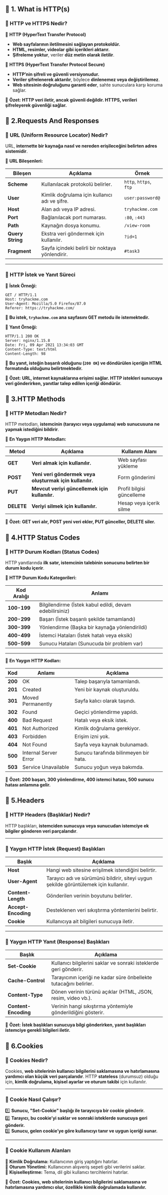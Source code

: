## **📌 1. What is HTTP(s)**
### **📌 HTTP ve HTTPS Nedir?**

🔹 **HTTP (HyperText Transfer Protocol)**

- **Web sayfalarının iletilmesini sağlayan protokoldür.**
- **HTML, resimler, videolar gibi içerikleri aktarır.**
- **Şifreleme yoktur**, veriler **düz metin olarak iletilir**.

🔹 **HTTPS (HyperText Transfer Protocol Secure)**

- **HTTP’nin şifreli ve güvenli versiyonudur.**
- **Veriler şifrelenerek aktarılır**, böylece **dinlenemez veya değiştirilemez**.
- **Web sitesinin doğruluğunu garanti eder**, sahte sunuculara karşı koruma sağlar.

🚀 **Özet:** **HTTP veri iletir, ancak güvenli değildir. HTTPS, verileri şifreleyerek güvenliği sağlar.**
## **📌 2.Requests And Responses**
### **📌 URL (Uniform Resource Locator) Nedir?**

URL, **internette bir kaynağa nasıl ve nereden erişileceğini belirten adres sistemidir**.

🔹 **URL Bileşenleri:**

|**Bileşen**|**Açıklama**|**Örnek**|
|---|---|---|
|**Scheme**|Kullanılacak protokolü belirler.|`http`, `https`, `ftp`|
|**User**|Kimlik doğrulama için kullanıcı adı ve şifre.|`user:password@`|
|**Host**|Alan adı veya IP adresi.|`tryhackme.com`|
|**Port**|Bağlanılacak port numarası.|`:80`, `:443`|
|**Path**|Kaynağın dosya konumu.|`/view-room`|
|**Query String**|Ekstra veri göndermek için kullanılır.|`?id=1`|
|**Fragment**|Sayfa içindeki belirli bir noktaya yönlendirir.|`#task3`|

---

### **📌 HTTP İstek ve Yanıt Süreci**

🔹 **İstek Örneği:**

```http
GET / HTTP/1.1  
Host: tryhackme.com  
User-Agent: Mozilla/5.0 Firefox/87.0  
Referer: https://tryhackme.com/  
```

📌 **Bu istek, `tryhackme.com` ana sayfasını GET metodu ile istemektedir.**

🔹 **Yanıt Örneği:**

```http
HTTP/1.1 200 OK  
Server: nginx/1.15.8  
Date: Fri, 09 Apr 2021 13:34:03 GMT  
Content-Type: text/html  
Content-Length: 98  
```

📌 **Bu yanıt, isteğin başarılı olduğunu (`200 OK`) ve döndürülen içeriğin HTML formatında olduğunu belirtmektedir.**

🚀 **Özet:** **URL, internet kaynaklarına erişimi sağlar. HTTP istekleri sunucuya veri gönderirken, yanıtlar talep edilen içeriği döndürür.**
## **📌 3.HTTP Methods**
### **📌 HTTP Metodları Nedir?**

HTTP metodları, **istemcinin (tarayıcı veya uygulama) web sunucusuna ne yapmak istediğini bildirir**.

🔹 **En Yaygın HTTP Metodları:**

|**Metod**|**Açıklama**|**Kullanım Alanı**|
|---|---|---|
|**GET**|**Veri almak için kullanılır.**|Web sayfası yükleme|
|**POST**|**Yeni veri göndermek veya oluşturmak için kullanılır.**|Form gönderimi|
|**PUT**|**Mevcut veriyi güncellemek için kullanılır.**|Profil bilgisi güncelleme|
|**DELETE**|**Veriyi silmek için kullanılır.**|Hesap veya içerik silme|

🚀 **Özet:** **GET veri alır, POST yeni veri ekler, PUT günceller, DELETE siler.**
## **📌 4.HTTP Status Codes**
### **📌 HTTP Durum Kodları (Status Codes)**

HTTP yanıtlarında **ilk satır, istemcinin talebinin sonucunu belirten bir durum kodu içerir**.

🔹 **HTTP Durum Kodu Kategorileri:**

|**Kod Aralığı**|**Anlamı**|
|---|---|
|**100-199**|Bilgilendirme (İstek kabul edildi, devam edebilirsiniz)|
|**200-299**|Başarı (İstek başarılı şekilde tamamlandı)|
|**300-399**|Yönlendirme (Başka bir kaynağa yönlendirildi)|
|**400-499**|İstemci Hataları (İstek hatalı veya eksik)|
|**500-599**|Sunucu Hataları (Sunucuda bir problem var)|

---

🔹 **En Yaygın HTTP Kodları:**

|**Kod**|**Anlamı**|**Açıklama**|
|---|---|---|
|**200**|OK|Talep başarıyla tamamlandı.|
|**201**|Created|Yeni bir kaynak oluşturuldu.|
|**301**|Moved Permanently|Sayfa kalıcı olarak taşındı.|
|**302**|Found|Geçici yönlendirme yapıldı.|
|**400**|Bad Request|Hatalı veya eksik istek.|
|**401**|Not Authorized|Kimlik doğrulama gerekiyor.|
|**403**|Forbidden|Erişim izni yok.|
|**404**|Not Found|Sayfa veya kaynak bulunamadı.|
|**500**|Internal Server Error|Sunucu tarafında bilinmeyen bir hata.|
|**503**|Service Unavailable|Sunucu yoğun veya bakımda.|

🚀 **Özet:** **200 başarı, 300 yönlendirme, 400 istemci hatası, 500 sunucu hatası anlamına gelir.**
## **📌 5.Headers**
### **📌 HTTP Headers (Başlıklar) Nedir?**

HTTP başlıkları, **istemciden sunucuya veya sunucudan istemciye ek bilgiler gönderen veri parçalarıdır**.

---

### **📌 Yaygın HTTP İstek (Request) Başlıkları**

|**Başlık**|**Açıklama**|
|---|---|
|**Host**|Hangi web sitesine erişilmek istendiğini belirtir.|
|**User-Agent**|Tarayıcı adı ve sürümünü bildirir, siteyi uygun şekilde görüntülemek için kullanılır.|
|**Content-Length**|Gönderilen verinin boyutunu belirler.|
|**Accept-Encoding**|Desteklenen veri sıkıştırma yöntemlerini belirtir.|
|**Cookie**|Kullanıcıya ait bilgileri sunucuya iletir.|

---

### **📌 Yaygın HTTP Yanıt (Response) Başlıkları**

|**Başlık**|**Açıklama**|
|---|---|
|**Set-Cookie**|Kullanıcı bilgilerini saklar ve sonraki isteklerde geri gönderir.|
|**Cache-Control**|Tarayıcının içeriği ne kadar süre önbellekte tutacağını belirler.|
|**Content-Type**|Dönen verinin türünü açıklar (HTML, JSON, resim, video vb.).|
|**Content-Encoding**|Verinin hangi sıkıştırma yöntemiyle gönderildiğini gösterir.|

🚀 **Özet:** **İstek başlıkları sunucuya bilgi gönderirken, yanıt başlıkları istemciye gerekli bilgileri iletir.**
## **📌 6.Cookies**
### **📌 Cookies Nedir?**

Cookies, **web sitelerinin kullanıcı bilgilerini saklamasına ve hatırlamasına yardımcı olan küçük veri parçalarıdır**. HTTP **stateless** (durumsuz) olduğu için, **kimlik doğrulama, kişisel ayarlar ve oturum takibi** için kullanılır.

---

### **📌 Cookie Nasıl Çalışır?**

1️⃣ **Sunucu, "Set-Cookie" başlığı ile tarayıcıya bir cookie gönderir.**  
2️⃣ **Tarayıcı, bu cookie’yi saklar ve sonraki isteklerde sunucuya geri gönderir.**  
3️⃣ **Sunucu, gelen cookie’ye göre kullanıcıyı tanır ve uygun içeriği sunar.**

---

### **📌 Cookie Kullanım Alanları**

🔹 **Kimlik Doğrulama:** Kullanıcının giriş yaptığını hatırlar.  
🔹 **Oturum Yönetimi:** Kullanıcının alışveriş sepeti gibi verilerini saklar.  
🔹 **Kişiselleştirme:** Tema, dil gibi kullanıcı tercihlerini hatırlar.

🚀 **Özet:** **Cookies, web sitelerinin kullanıcı bilgilerini saklamasına ve hatırlamasına yardımcı olur, özellikle kimlik doğrulamada kullanılır.**
